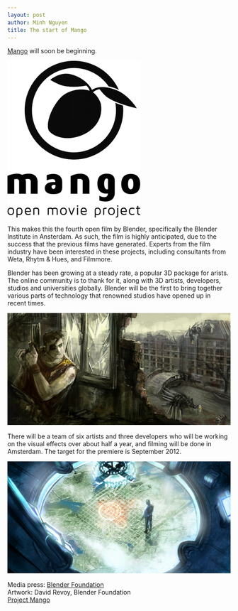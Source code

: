 ```yaml
---
layout: post
author: Minh Nguyen
title: The start of Mango 
---
```

[Mango](http://mango.blender.org) will soon be beginning.

![The Mango Logo](/log/img/2012/02/15/mango-logo.png)

This makes this the fourth open film by Blender, specifically the Blender Institute in Ansterdam. As such, the film is highly anticipated, due to the success that the previous films have generated. Experts from the film industry have been interested in these projects, including consultants from Weta, Rhytm & Hues, and Filmmore.

Blender has been growing at a steady rate, a popular 3D package for arists. The online community is to thank for it, along with 3D artists, developers, studios and universities globally. Blender will be the first to bring together various parts of technology that renowned studios have opened up in recent times.

![Concept: Near apocolyptic Earth](/log/img/2012/02/15/conceptart-01.png)

There will be a team of six artists and three developers who will be working on the visual effects over about half a year, and filming will be done in Amsterdam. The target for the premiere is September 2012.

![Concept: A man looks upon the world from above](/log/img/2012/02/15/conceptart-02.png)

Media press: [Blender Foundation](http://www.blender.org)<br />
Artwork: David Revoy, Blender Foundation<br />
[Project Mango](http://mango.blender.org)<br />
